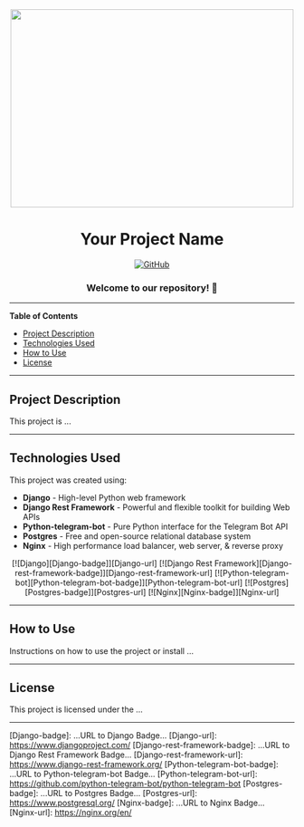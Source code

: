<div align="center">

  <img src="https://github.com/YourGitHubAccount/YourRepoName/raw/master/logo.png" width="500" height="350" />

  # Your Project Name
  [![GitHub](https://img.shields.io/github/license/YourGitHubAccount/YourRepoName?color=blue)](LICENSE)

  ### Welcome to our repository! 🎉

</div>

---

**Table of Contents**

- [Project Description](#project-description)
- [Technologies Used](#technologies-used)
- [How to Use](#how-to-use)
- [License](#license)

---

## Project Description

This project is ...

---

## Technologies Used

This project was created using:

- **Django** - High-level Python web framework
- **Django Rest Framework** - Powerful and flexible toolkit for building Web APIs
- **Python-telegram-bot** - Pure Python interface for the Telegram Bot API
- **Postgres** - Free and open-source relational database system
- **Nginx** - High performance load balancer, web server, & reverse proxy

<div align="center">

[![Django][Django-badge]][Django-url]
[![Django Rest Framework][Django-rest-framework-badge]][Django-rest-framework-url]
[![Python-telegram-bot][Python-telegram-bot-badge]][Python-telegram-bot-url]
[![Postgres][Postgres-badge]][Postgres-url]
[![Nginx][Nginx-badge]][Nginx-url]

</div>

---

## How to Use

Instructions on how to use the project or install ...

---

## License

This project is licensed under the ...

---

[YourGitHubAccount]: https://github.com/YourGitHubAccount
[Django-badge]: ...URL to Django Badge...
[Django-url]: https://www.djangoproject.com/
[Django-rest-framework-badge]: ...URL to Django Rest Framework Badge...
[Django-rest-framework-url]: https://www.django-rest-framework.org/
[Python-telegram-bot-badge]: ...URL to Python-telegram-bot Badge...
[Python-telegram-bot-url]: https://github.com/python-telegram-bot/python-telegram-bot
[Postgres-badge]: ...URL to Postgres Badge...
[Postgres-url]: https://www.postgresql.org/
[Nginx-badge]: ...URL to Nginx Badge...
[Nginx-url]: https://nginx.org/en/

